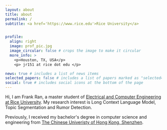 ```yaml
---
layout: about
title: about
permalink: /
subtitle: <a href='https://www.rice.edu'>Rice University</a>


profile:
  align: right
  image: prof_pic.jpg
  image_circular: false # crops the image to make it circular
  more_info: >
    <p>Houston, TX, USA</p>
    <p> jr151 at rice dot edu </p>

news: true # includes a list of news items
selected_papers: false # includes a list of papers marked as "selected={true}"
social: true # includes social icons at the bottom of the page
---
```


Hi, I am Frank Ran, a master student of [Electrical and Computer Engineering at Rice University](https://eceweb.rice.edu/). My research interest is Long Context Language Model, Topic Segmentation and Rumor Detection. 

Previously, I received my bachelor's degree in computer science and engineering from [The Chinese Univeristy of Hong Kong, Shenzhen](https://www.cuhk.edu.cn/en).
